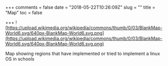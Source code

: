 +++
comments = false
date = "2018-05-22T10:26:09Z"
slug = ""
title = "Map"
toc = false

+++
![https://upload.wikimedia.org/wikipedia/commons/thumb/0/03/BlankMap-World6.svg/640px-BlankMap-World6.svg.png](https://upload.wikimedia.org/wikipedia/commons/thumb/0/03/BlankMap-World6.svg/640px-BlankMap-World6.svg.png)

Map showing regions that have implemented or tried to implement a linux OS in schools 